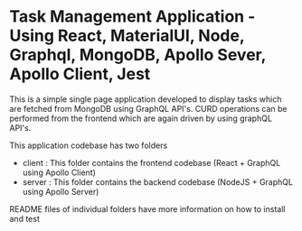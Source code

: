 # Task Management Application - Using React, MaterialUI, Node, Graphql, MongoDB, Apollo Sever, Apollo Client, Jest

This is a simple single page application developed to display tasks which are fetched from MongoDB using GraphQL API's. CURD operations can be performed from the frontend which are again driven by using graphQL API's.

This application codebase has two folders

- client : This folder contains the frontend codebase (React + GraphQL using Apollo Client)
- server : This folder contains the backend codebase (NodeJS + GraphQL using Apollo Server)

README files of individual folders have more information on how to install and test
